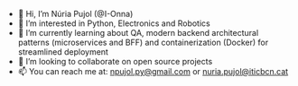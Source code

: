 - 👋 Hi, I’m Núria Pujol (@I-Onna)
- 👀 I’m interested in Python, Electronics and Robotics
- 🌱 I’m currently learning about QA, modern backend architectural patterns (microservices and BFF) and containerization (Docker) for streamlined deployment
- 💞️ I’m looking to collaborate on open source projects 
- 📫 You can reach me at: npujol.py@gmail.com or nuria.pujol@iticbcn.cat

